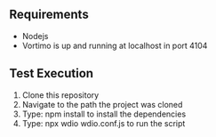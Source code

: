 ## Requirements
- Nodejs
- Vortimo is up and running at localhost in port 4104

## Test Execution
1. Clone this repository
2. Navigate to the path the project was cloned
3. Type: npm install to install the dependencies
4. Type: npx wdio wdio.conf.js to run the script